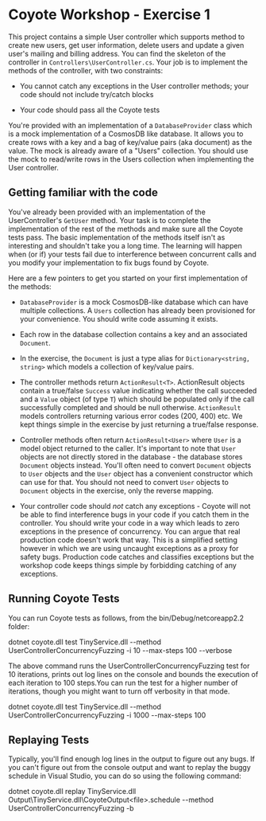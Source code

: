 ﻿
# Coyote Workshop - Exercise 1

This project contains a simple User controller which supports method to create new users, get user
information, delete users and update a given user's mailing and billing address. You can find the
skeleton of the controller in `Controllers\UserController.cs`. Your job is to implement the methods
of the controller, with two constraints:

* You cannot catch any exceptions in the User controller methods; your code should not include try/catch blocks

* Your code should pass all the Coyote tests

You're provided with an implementation of a `DatabaseProvider` class which is a mock implementation
of a CosmosDB like database. It allows you to create rows with a key and a bag of key/value pairs
(aka document) as the value. The mock is already aware of a "Users" collection. You should use the
mock to read/write rows in the Users collection when implementing the User controller.

## Getting familiar with the code

You've already been provided with an implementation of the UserController's `GetUser` method. Your
task is to complete the implementation of the rest of the methods and make sure all the Coyote
tests pass. The basic implementation of the methods itself isn't as interesting and shouldn't take
you a long time. The learning will happen when (or if) your tests fail due to interference between
concurrent calls and you modify your implementation to fix bugs found by Coyote.

Here are a few pointers to get you started on your first implementation of the methods:

- `DatabaseProvider` is a mock CosmosDB-like database which can have multiple collections. A
`Users` collection has already been provisioned for your convenience. You should write code
assuming it exists.

- Each row in the database collection contains a key and an associated `Document`.

- In the exercise, the `Document` is just a type alias for `Dictionary<string, string>` which
models a collection of key/value pairs.

- The controller methods return `ActionResult<T>`. ActionResult objects contain a true/false
`Success` value indicating whether the call succeeded and a `Value` object (of type `T`) which
should be populated only if the call successfully completed and should be null otherwise.
`ActionResult` models controllers returning various error codes (200, 400) etc. We kept things
simple in the exercise by just returning a true/false response.

- Controller methods often return `ActionResult<User>` where `User` is a model object returned to
the caller. It's important to note that `User` objects are not directly stored in the database -
the database stores `Document` objects instead. You'll often need to convert `Document` objects to
`User` objects and the `User` object has a convenient constructor which can use for that. You
should not need to convert `User` objects to `Document` objects in the exercise, only the reverse
mapping.

- Your controller code should _not_ catch any exceptions - Coyote will not be able to find
interference bugs in your code if you catch them in the controller. You should write your code in a
way which leads to zero exceptions in the presence of concurrency. You can argue that real
production code doesn't work that way. This is a simplified setting however in which we are using
uncaught exceptions as a proxy for safety bugs. Production code catches and classifies exceptions
but the workshop code keeps things simple by forbidding catching of any exceptions.

## Running Coyote Tests

You can run Coyote tests as follows, from the bin/Debug/netcoreapp2.2 folder:

  dotnet coyote.dll test TinyService.dll --method UserControllerConcurrencyFuzzing -i 10 --max-steps 100 --verbose

The above command runs the UserControllerConcurrencyFuzzing test for 10 iterations, prints out log
lines on the console and bounds the execution of each iteration to 100 steps.You can run the test
for a higher number of iterations, though you might want to turn off verbosity in that mode.

  dotnet coyote.dll test TinyService.dll --method UserControllerConcurrencyFuzzing -i 1000 --max-steps 100

## Replaying Tests

Typically, you'll find enough log lines in the output to figure out any bugs. If you can't figure
out from the console output and want to replay the buggy schedule in Visual Studio, you can do so
using the following command:

  dotnet coyote.dll replay TinyService.dll Output\TinyService.dll\CoyoteOutput\<file>.schedule --method UserControllerConcurrencyFuzzing -b
